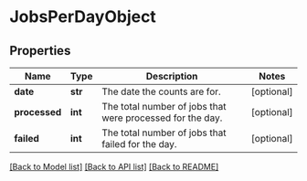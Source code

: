 # JobsPerDayObject

## Properties
Name | Type | Description | Notes
------------ | ------------- | ------------- | -------------
**date** | **str** | The date the counts are for. | [optional] 
**processed** | **int** | The total number of jobs that were processed for the day. | [optional] 
**failed** | **int** | The total number of jobs that failed for the day. | [optional] 

[[Back to Model list]](../README.md#documentation-for-models) [[Back to API list]](../README.md#documentation-for-api-endpoints) [[Back to README]](../README.md)


